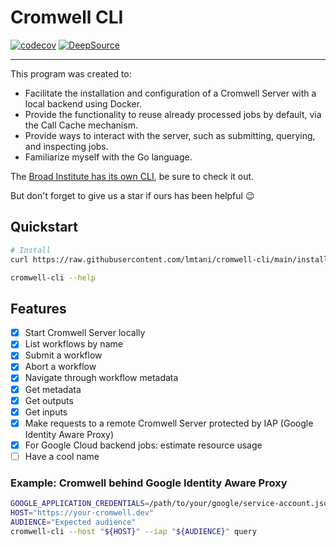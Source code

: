 # Cromwell CLI

[![codecov](https://codecov.io/gh/lmtani/cromwell-cli/branch/main/graph/badge.svg?token=IZHS203UA7)](https://codecov.io/gh/lmtani/cromwell-cli)
 [![DeepSource](https://deepsource.io/gh/lmtani/cromwell-cli.svg/?label=active+issues&show_trend=true&token=AqgzwJfwaA6RBPpVTGK11it0)](https://deepsource.io/gh/lmtani/cromwell-cli/?ref=repository-badge)

---

This program was created to:

- Facilitate the installation and configuration of a Cromwell Server with a local backend using Docker.
- Provide the functionality to reuse already processed jobs by default, via the Call Cache mechanism.
- Provide ways to interact with the server, such as submitting, querying, and inspecting jobs.
- Familiarize myself with the Go language.

The [Broad Institute has its own CLI](https://github.com/broadinstitute/cromshell), be sure to check it out.

But don't forget to give us a star if ours has been helpful 😉

## Quickstart

```bash
# Install
curl https://raw.githubusercontent.com/lmtani/cromwell-cli/main/install.sh | bash

cromwell-cli --help
```

## Features

- [x] Start Cromwell Server locally
- [x] List workflows by name
- [x] Submit a workflow
- [x] Abort a workflow
- [x] Navigate through workflow metadata
- [x] Get metadata
- [x] Get outputs
- [x] Get inputs
- [x] Make requests to a remote Cromwell Server protected by IAP (Google Identity Aware Proxy)
- [x] For Google Cloud backend jobs: estimate resource usage
- [ ] Have a cool name

### Example: Cromwell behind Google Identity Aware Proxy

```bash
GOOGLE_APPLICATION_CREDENTIALS=/path/to/your/google/service-account.json
HOST="https://your-cromwell.dev"
AUDIENCE="Expected audience"
cromwell-cli --host "${HOST}" --iap "${AUDIENCE}" query
```

